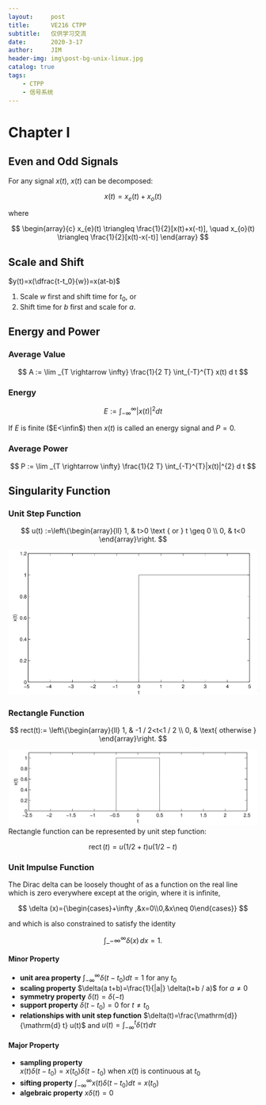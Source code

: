 ```yaml
---
layout:     post
title:      VE216 CTPP
subtitle:   仅供学习交流
date:       2020-3-17
author:     JIM
header-img: img\post-bg-unix-linux.jpg
catalog: true
tags:
    - CTPP
    - 信号系统
---
```

# Chapter I

## Even and Odd Signals

For any signal $x(t)$, $x(t)$ can be decomposed:

$$
x(t)=x_{e}(t)+x_{o}(t)
$$

where

$$
\begin{array}{c}
x_{e}(t) \triangleq \frac{1}{2}[x(t)+x(-t)], \quad x_{o}(t) \triangleq \frac{1}{2}[x(t)-x(-t)]
\end{array}
$$

## Scale and Shift

$y(t)=x(\dfrac{t-t_0}{w})=x(at-b)$

1. Scale $w$ first and shift time for $t_0$, or
2. Shift time for $b$ first and scale for $a$.

## Energy and Power

### Average Value

$$
A := \lim _{T \rightarrow \infty} \frac{1}{2 T} \int_{-T}^{T} x(t) d t
$$

### Energy

$$
E := \int_{-\infty}^{\infty}|x(t)|^{2} d t
$$

If $E$ is finite ($E<\infin$) then $x(t)$ is called an energy signal and $P=0$.

### Average Power

$$
P := \lim _{T \rightarrow \infty} \frac{1}{2 T} \int_{-T}^{T}|x(t)|^{2} d t
$$

## Singularity Function

### Unit Step Function

$$
u(t) :=\left\{\begin{array}{ll}
1, & t>0 \text { or } t \geq 0 \\
0, & t<0
\end{array}\right.
$$

![Unit Step Function](2020-03-13-10-49-46.png)

### Rectangle Function

$$
rect(t):=
\left\{\begin{array}{ll}
1, & -1 / 2<t<1 / 2 \\
0, & \text{ otherwise }
\end{array}\right.
$$

![Rectangle Function](2020-03-13-10-50-08.png)
Rectangle function can be represented by unit step function:

$$
\operatorname{rect}(t) = u(1/2+t)u(1/2-t)
$$

### Unit Impulse Function

The Dirac delta can be loosely thought of as a function on the real line which is zero everywhere except at the origin, where it is infinite,

$$
\delta (x)={\begin{cases}+\infty ,&x=0\\0,&x\neq 0\end{cases}}
$$

and which is also constrained to satisfy the identity

$$
\int \_{-\infty }^{\infty }\delta (x)\,dx=1.
$$

#### Minor Property

- **unit area property**
  $\int_{-\infty}^{\infty} \delta\left(t-t_{0}\right) d t=1$ for any $t_{0}$
- **scaling property**
  $\delta(a t+b)=\frac{1}{|a|} \delta(t+b / a)$ for $a \neq 0$
- **symmetry property**
  $\delta(t)=\delta(-t)$
- **support property**
  $\delta\left(t-t_{0}\right)=0$ for $t \neq t_{0}$
- **relationships with unit step function**
  $\delta(t)=\frac{\mathrm{d}}{\mathrm{d} t} u(t)$ and $u(t)=\int_{-\infty}^{t} \delta(\tau) d \tau$

#### Major Property

- **sampling property**  
   $x(t) \delta\left(t-t_{0}\right)=x\left(t_{0}\right) \delta\left(t-t_{0}\right)$ when $x(t)$ is continuous at $t_0$
- **sifting property**
  $\int_{-\infty}^{\infty} x(t) \delta\left(t-t_{0}\right) d t=x\left(t_{0}\right)$
- **algebraic property**
  $x \delta(t)=0$
